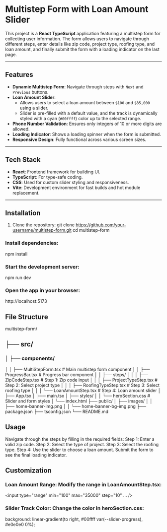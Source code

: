 # Multistep Form with Loan Amount Slider

This project is a **React TypeScript** application featuring a multistep form for collecting user information. The form allows users to navigate through different steps, enter details like zip code, project type, roofing type, and loan amount, and finally submit the form with a loading indicator on the last page.

---

## Features

- **Dynamic Multistep Form**: Navigate through steps with `Next` and `Previous` buttons.
- **Loan Amount Slider**: 
  - Allows users to select a loan amount between `$100` and `$35,000` using a slider.
  - Slider is pre-filled with a default value, and the track is dynamically styled with a cyan (`#00ffff`) color up to the selected range.
- **Phone Number Validation**: Ensures only integers of 10 or more digits are allowed.
- **Loading Indicator**: Shows a loading spinner when the form is submitted.
- **Responsive Design**: Fully functional across various screen sizes.

---

## Tech Stack

- **React**: Frontend framework for building UI.
- **TypeScript**: For type-safe coding.
- **CSS**: Used for custom slider styling and responsiveness.
- **Vite**: Development environment for fast builds and hot module replacement.

---

## Installation

1. Clone the repository:
   git clone https://github.com/your-username/multistep-form.git
   cd multistep-form

### Install dependencies:
npm install

### Start the development server:
npm run dev

### Open the app in your browser:
http://localhost:5173

## File Structure

multistep-form/
## ├── src/
### │   ├── components/
│   │   ├── MultiStepForm.tsx  # Main multistep form component
│   │   ├── ProgressBar.tsx    # Progress bar component
│   │   ├── steps/
│   │   │   ├── ZipCodeStep.tsx         # Step 1: Zip code input
│   │   │   ├── ProjectTypeStep.tsx    # Step 2: Select project type
│   │   │   ├── RoofingTypeStep.tsx    # Step 3: Select roofing type
│   │   │   └── LoanAmountStep.tsx     # Step 4: Loan amount slider
│   ├── App.tsx
│   ├── main.tsx
│   ├── styles/
│   │   └── heroSection.css  # Slider and form styles
│   └── index.html
├── public/
│   ├── images/
│   │   ├── home-banner-img.png
│   │   └── home-banner-bg-img.png
├── package.json
├── tsconfig.json
└── README.md

## Usage
Navigate through the steps by filling in the required fields:
Step 1: Enter a valid zip code.
Step 2: Select the type of project.
Step 3: Select the roofing type.
Step 4: Use the slider to choose a loan amount.
Submit the form to see the final loading indicator.

## Customization
### Loan Amount Range: Modify the range in LoanAmountStep.tsx:
<input
  type="range"
  min="100"
  max="35000"
  step="10"
  ...
/>

### Slider Track Color: Change the color in heroSection.css:
background: linear-gradient(to right, #00ffff var(--slider-progress), #e0e0e0 0%);
